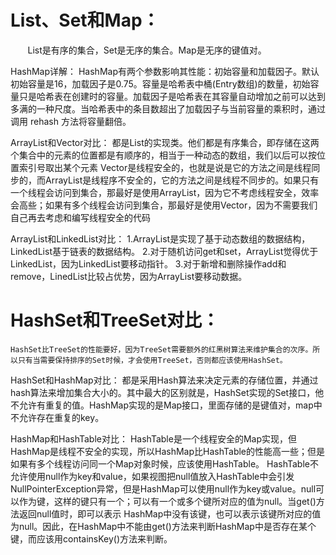 # List、Set和Map：

       List是有序的集合，Set是无序的集合。Map是无序的键值对。

HashMap详解：
        HashMap有两个参数影响其性能：初始容量和加载因子。默认初始容量是16，加载因子是0.75。容量是哈希表中桶(Entry数组)的数量，初始容量只是哈希表在创建时的容量。加载因子是哈希表在其容量自动增加之前可以达到多满的一种尺度。当哈希表中的条目数超出了加载因子与当前容量的乘积时，通过调用 rehash 方法将容量翻倍。

ArrayList和Vector对比：
       都是List的实现类。他们都是有序集合，即存储在这两个集合中的元素的位置都是有顺序的，相当于一种动态的数组，我们以后可以按位置索引号取出某个元素
       Vector是线程安全的，也就是说是它的方法之间是线程同步的，而ArrayList是线程序不安全的，它的方法之间是线程不同步的。如果只有一个线程会访问到集合，那最好是使用ArrayList，因为它不考虑线程安全，效率会高些；如果有多个线程会访问到集合，那最好是使用Vector，因为不需要我们自己再去考虑和编写线程安全的代码

ArrayList和LinkedList对比：
       1.ArrayList是实现了基于动态数组的数据结构，LinkedList基于链表的数据结构。
       2.对于随机访问get和set，ArrayList觉得优于LinkedList，因为LinkedList要移动指针。
       3.对于新增和删除操作add和remove，LinedList比较占优势，因为ArrayList要移动数据。

# HashSet和TreeSet对比：

    HashSet比TreeSet的性能要好，因为TreeSet需要额外的红黑树算法来维护集合的次序。所以只有当需要保持排序的Set时候，才会使用TreeSet，否则都应该使用HashSet。

HashSet和HashMap对比：
       都是采用Hash算法来决定元素的存储位置，并通过hash算法来增加集合大小的。其中最大的区别就是，HashSet实现的Set接口，他不允许有重复的值。HashMap实现的是Map接口，里面存储的是键值对，map中不允许存在重复的key。

HashMap和HashTable对比：
       HashTable是一个线程安全的Map实现，但HashMap是线程不安全的实现，所以HashMap比HashTable的性能高一些；但是如果有多个线程访问同一个Map对象时候，应该使用HashTable。
       HashTable不允许使用null作为key和value，如果视图把null值放入HashTable中会引发NullPointerException异常，但是HashMap可以使用null作为key或value。null可以作为键，这样的键只有一个；可以有一个或多个键所对应的值为null。当get()方法返回null值时，即可以表示 HashMap中没有该键，也可以表示该键所对应的值为null。因此，在HashMap中不能由get()方法来判断HashMap中是否存在某个键，而应该用containsKey()方法来判断。

